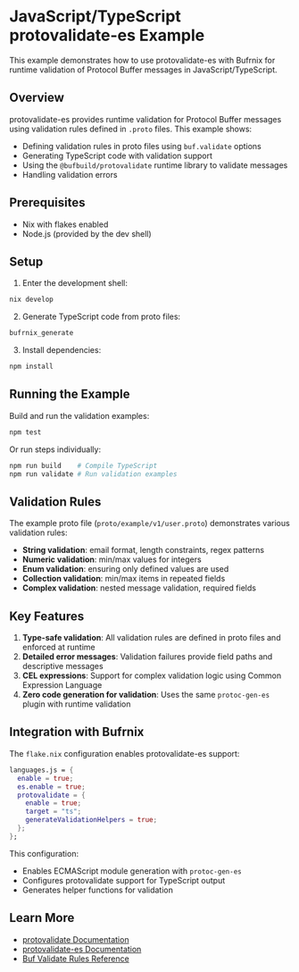 # JavaScript/TypeScript protovalidate-es Example

This example demonstrates how to use protovalidate-es with Bufrnix for runtime validation of Protocol Buffer messages in JavaScript/TypeScript.

## Overview

protovalidate-es provides runtime validation for Protocol Buffer messages using validation rules defined in `.proto` files. This example shows:

- Defining validation rules in proto files using `buf.validate` options
- Generating TypeScript code with validation support
- Using the `@bufbuild/protovalidate` runtime library to validate messages
- Handling validation errors

## Prerequisites

- Nix with flakes enabled
- Node.js (provided by the dev shell)

## Setup

1. Enter the development shell:

```bash
nix develop
```

2. Generate TypeScript code from proto files:

```bash
bufrnix_generate
```

3. Install dependencies:

```bash
npm install
```

## Running the Example

Build and run the validation examples:

```bash
npm test
```

Or run steps individually:

```bash
npm run build    # Compile TypeScript
npm run validate # Run validation examples
```

## Validation Rules

The example proto file (`proto/example/v1/user.proto`) demonstrates various validation rules:

- **String validation**: email format, length constraints, regex patterns
- **Numeric validation**: min/max values for integers
- **Enum validation**: ensuring only defined values are used
- **Collection validation**: min/max items in repeated fields
- **Complex validation**: nested message validation, required fields

## Key Features

1. **Type-safe validation**: All validation rules are defined in proto files and enforced at runtime
2. **Detailed error messages**: Validation failures provide field paths and descriptive messages
3. **CEL expressions**: Support for complex validation logic using Common Expression Language
4. **Zero code generation for validation**: Uses the same `protoc-gen-es` plugin with runtime validation

## Integration with Bufrnix

The `flake.nix` configuration enables protovalidate-es support:

```nix
languages.js = {
  enable = true;
  es.enable = true;
  protovalidate = {
    enable = true;
    target = "ts";
    generateValidationHelpers = true;
  };
};
```

This configuration:

- Enables ECMAScript module generation with `protoc-gen-es`
- Configures protovalidate support for TypeScript output
- Generates helper functions for validation

## Learn More

- [protovalidate Documentation](https://github.com/bufbuild/protovalidate)
- [protovalidate-es Documentation](https://github.com/bufbuild/protovalidate-es)
- [Buf Validate Rules Reference](https://buf.build/bufbuild/protovalidate/docs/main/validate/validate.proto)
